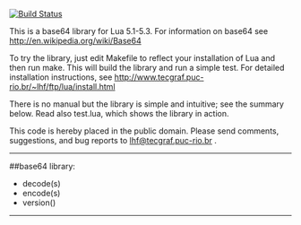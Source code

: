 [![Build Status](https://travis-ci.org/moteus/lbase64.svg?branch=master)](https://travis-ci.org/moteus/lbase64)

This is a base64 library for Lua 5.1-5.3. For information on base64 see
	http://en.wikipedia.org/wiki/Base64

To try the library, just edit Makefile to reflect your installation of Lua and
then run make. This will build the library and run a simple test. For detailed
installation instructions, see
	http://www.tecgraf.puc-rio.br/~lhf/ftp/lua/install.html

There is no manual but the library is simple and intuitive; see the summary
below. Read also test.lua, which shows the library in action.

This code is hereby placed in the public domain.
Please send comments, suggestions, and bug reports to lhf@tecgraf.puc-rio.br .

-------------------------------------------------------------------------------

##base64 library:
 * decode(s)
 * encode(s)
 * version()

-------------------------------------------------------------------------------
